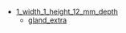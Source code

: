 * [1_width_1_height_12_mm_depth](1_width_1_height_12_mm_depth)
  * [gland_extra](1_width_1_height_12_mm_depth/gland_extra)
